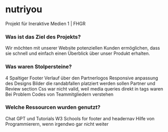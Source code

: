 # nutriyou
 Projekt für Ineraktive Medien 1 | FHGR

### Was ist das Ziel des Projekts?
Wir möchten mit unserer Website potenziellen Kunden ermöglichen, dass sie schnell und einfach einen Überblick über unser Produkt erhalten.
### Was waren Stolpersteine?
4 Spaltiger Footer
Verlauf über den Partnerlogos
Responsive anpassung des Designs
Bilder die randabfallen platziert werden sollen
Partner und Review section
Css war nicht valid, weil media queries direkt in tags waren
Bei Problem Codes von Teammitgliedern verstehen
### Welche Ressourcen wurden genutzt? 
Chat GPT und Tutorials W3 Schools for footer and headernav
Hilfe von Programmierern, wenn irgendwo gar nicht weiter
